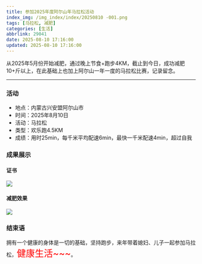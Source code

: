 ```yaml
---
title: 参加2025年度阿尔山年马拉松活动
index_img: /img_index/index/20250810 -001.png
tags: [马拉松, 减肥]
categories: [生活]
abbrlink: 29041
date: 2025-08-10 17:16:00
updated: 2025-08-10 17:16:00
---
```


从2025年5月份开始减肥，通过晚上节食+跑步4KM，截止到今日，成功减肥10+斤以上，在此基础上也加上阿尔山一年一度的马拉松比赛，记录留念。

<!-- more -->


<hr />

### 活动

- 地点：内蒙古兴安盟阿尔山市
- 时间：2025年8月10日
- 活动：马拉松
- 类型：欢乐跑4.5KM
- 成绩：用时25min，每千米平均配速6min，最快一千米配速4min，超过自我



### 成果展示

#### 证书

![](zhengshu.jpg)

#### 减肥效果

![](jianfei.jpg)

### 结束语

拥有一个健康的身体是一切的基础，坚持跑步，来年带着媳妇、儿子一起参加马拉松，<font color='red' size=5.0>健康生活~~~</font>。